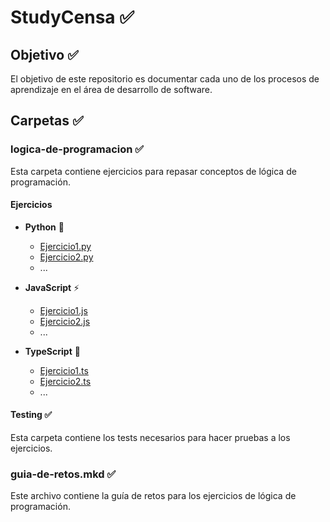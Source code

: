 # StudyCensa ✅

## Objetivo ✅
El objetivo de este repositorio es documentar cada uno de los procesos de aprendizaje en el área de desarrollo de software.

## Carpetas ✅

### logica-de-programacion ✅
Esta carpeta contiene ejercicios para repasar conceptos de lógica de programación.

#### Ejercicios
- **Python** 🐍
  - [Ejercicio1.py](logica-de-programacion/exercises/exercise1/python/exercises.py)
  - [Ejercicio2.py](logica-de-programacion/exercises/exercise2/python/exercise2.py)
  - ...

- **JavaScript** ⚡️
  - [Ejercicio1.js](logica-de-programacion/exercises/exercise1/javascript)
  - [Ejercicio2.js](logica-de-programacion/exercises/exercise2/javascript/exercise2.js)
  - ...

- **TypeScript** 📝
  - [Ejercicio1.ts](logica-de-programacion/exercises/exercise1/typescript/exercises.ts)
  - [Ejercicio2.ts](logica-de-programacion/exercises/exercise2/typescript/exercise2.ts)
  - ...

#### Testing ✅
Esta carpeta contiene los tests necesarios para hacer pruebas a los ejercicios.

### guia-de-retos.mkd ✅
Este archivo contiene la guía de retos para los ejercicios de lógica de programación.